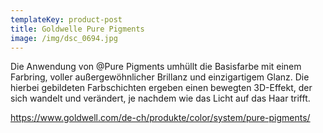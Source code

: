 ```yaml
---
templateKey: product-post
title: Goldwelle Pure Pigments
image: /img/dsc_0694.jpg
---
```

Die Anwendung von @Pure Pigments umhüllt die Basisfarbe mit einem Farbring, voller außergewöhnlicher Brillanz und einzigartigem Glanz. Die hierbei gebildeten Farbschichten ergeben einen bewegten 3D-Effekt, der sich wandelt und verändert, je nachdem wie das Licht auf das Haar trifft.



https://www.goldwell.com/de-ch/produkte/color/system/pure-pigments/
